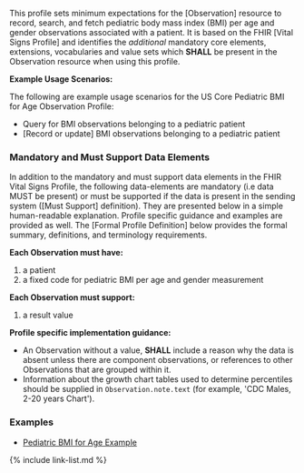 This profile sets minimum expectations for the [Observation] resource to record, search, and fetch pediatric body mass index (BMI) per age and gender observations associated with a patient. It is based on the FHIR [Vital Signs Profile] and identifies the *additional* mandatory core elements, extensions, vocabularies and value sets which **SHALL** be present in the Observation resource when using this profile.

**Example Usage Scenarios:**

The following are example usage scenarios for the US Core Pediatric BMI for Age Observation Profile:

- Query for BMI observations belonging to a pediatric patient
- [Record or update]  BMI observations belonging to a pediatric patient

### Mandatory and Must Support Data Elements

In addition to the mandatory and must support data elements in the FHIR Vital Signs Profile, the following data-elements are mandatory (i.e data MUST be present) or must be supported if the data is present in the sending system ([Must Support] definition). They are presented below in a simple human-readable explanation.  Profile specific guidance and examples are provided as well.  The [Formal Profile Definition] below provides the  formal summary, definitions, and  terminology requirements.

**Each Observation must have:**

1.  a patient
1.  a fixed code for pediatric BMI per age and gender measurement

**Each Observation must support:**

1.  a result value

**Profile specific implementation guidance:**

- An Observation without a value, **SHALL** include a reason why the data is absent unless there are component observations, or references to other Observations that are grouped within it.
- Information about the growth chart tables used to determine percentiles should be supplied in `Observation.note.text` (for example, 'CDC Males, 2-20 years Chart').

### Examples

- [Pediatric BMI for Age Example](Observation-pediatric-bmi-example.html)

{% include link-list.md %}
